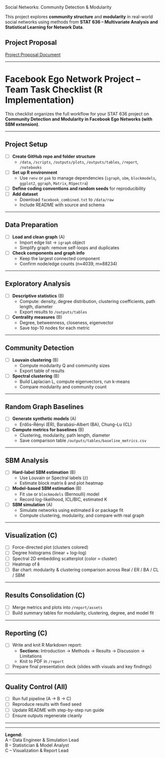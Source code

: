 Social Networks: Community Detection & Modularity

This project explores **community structure** and **modularity** in real-world social networks using methods from **STAT 636 – Multivariate Analysis and Statistical Learning for Network Data**.

## Project Proposal

[Project Proposal Document](https://docs.google.com/document/d/1YJMrrdy3Ut8AaVXE0JwHxjFi-LMXUui_/edit)

---

# Facebook Ego Network Project – Team Task Checklist (R Implementation)

This checklist organizes the full workflow for your STAT 636 project on **Community Detection and Modularity in Facebook Ego Networks (with SBM extension)**.

---

## Project Setup
- [ ] **Create GitHub repo and folder structure**
  - `/data`, `/scripts`, `/outputs/plots`, `/outputs/tables`, `/report`, `/notebooks`
- [ ] **Set up R environment**
  - Use `renv` or `pak` to manage dependencies (`igraph`, `sbm`, `blockmodels`, `ggplot2`, `ggraph`, `Matrix`, `RSpectra`)
- [ ] **Define coding conventions and random seeds** for reproducibility
- [ ] **Add dataset**
  - Download `facebook_combined.txt` to `/data/raw`
  - Include README with source and schema

---

## Data Preparation
- [ ] **Load and clean graph** (A)
  - Import edge list → `igraph` object
  - Simplify graph: remove self-loops and duplicates
- [ ] **Check components and graph info**
  - Keep the largest connected component
  - Confirm node/edge counts (n≈4039, m≈88234)

---

## Exploratory Analysis
- [ ] **Descriptive statistics** (B)
  - Compute: density, degree distribution, clustering coefficients, path length, diameter
  - Export results to `/outputs/tables`
- [ ] **Centrality measures** (B)
  - Degree, betweenness, closeness, eigenvector
  - Save top-10 nodes for each metric

---

## Community Detection
- [ ] **Louvain clustering** (B)
  - Compute modularity Q and community sizes
  - Export table of results
- [ ] **Spectral clustering** (B)
  - Build Laplacian L, compute eigenvectors, run k-means
  - Compare modularity and community count

---

## Random Graph Baselines
- [ ] **Generate synthetic models** (A)
  - Erdős–Rényi (ER), Barabási–Albert (BA), Chung–Lu (CL)
- [ ] **Compute metrics for baselines** (B)
  - Clustering, modularity, path length, diameter
  - Save comparison table `/outputs/tables/baseline_metrics.csv`

---

## SBM Analysis
- [ ] **Hard-label SBM estimation** (B)
  - Use Louvain or Spectral labels (`ẑ`)
  - Estimate block matrix `B̂` and plot heatmap
- [ ] **Model-based SBM estimation** (B)
  - Fit `sbm` or `blockmodels` (Bernoulli) model
  - Record log-likelihood, ICL/BIC, estimated K
- [ ] **SBM simulation** (A)
  - Simulate networks using estimated `B̂` or package fit
  - Compute clustering, modularity, and compare with real graph

---

## Visualization (C)
- [ ] Force-directed plot (clusters colored)
- [ ] Degree histograms (linear + log–log)
- [ ] Spectral 2D embedding scatterplot (color = cluster)
- [ ] Heatmap of `B̂`
- [ ] Bar chart: modularity & clustering comparison across Real / ER / BA / CL / SBM

---

## Results Consolidation (C)
- [ ] Merge metrics and plots into `/report/assets`
- [ ] Build summary tables for modularity, clustering, degree, and model fit

---

## Reporting (C)
- [ ] Write and knit R Markdown report:
  - **Sections:** Introduction → Methods → Results → Discussion → Limitations
  - Knit to PDF in `/report`
- [ ] Prepare final presentation deck (slides with visuals and key findings)

---

## Quality Control (All)
- [ ] Run full pipeline (A → B → C)
- [ ] Reproduce results with fixed seed
- [ ] Update README with step-by-step run guide
- [ ] Ensure outputs regenerate cleanly

---

---

**Legend:**  
A – Data Engineer & Simulation Lead  
B – Statistician & Model Analyst  
C – Visualization & Report Lead

